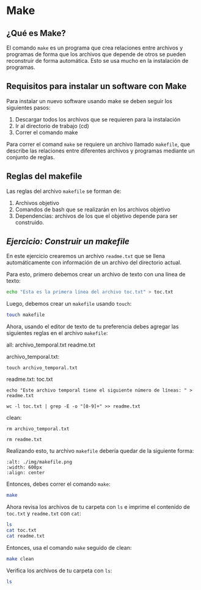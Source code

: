# Make 

## ¿Qué es Make?

El comando `make` es un programa que crea relaciones entre archivos y programas de forma que los archivos que depende de otros se pueden reconstruir de forma automática. Esto se usa mucho en la instalación de programas. 

## Requisitos para instalar un software con Make

Para instalar un nuevo software usando make se deben seguir los siguientes pasos: 

1. Descargar todos los archivos que se requieren para la instalación
2. Ir al directorio de trabajo (cd)
3. Correr el comando make

Para correr el comand `make` se requiere un archivo llamado `makefile`, que describe las relaciones entre diferentes archivos y programas mediante un conjunto de reglas. 

## Reglas del makefile

Las reglas del archivo `makefile` se forman de:

1. Archivos objetivo 
2. Comandos de bash que se realizarán en los archivos objetivo
3. Dependencias: archivos de los que el objetivo depende para ser construido.

## *Ejercicio: Construir un makefile*

En este ejercicio crearemos un archivo `readme.txt` que se llena automáticamente con información de un archivo del directorio actual. 

Para esto, primero debemos crear un archivo de texto con una línea de texto: 

```bash
echo "Esta es la primera línea del archivo toc.txt" > toc.txt
```
Luego, debemos crear un `makefile` usando `touch`: 

```bash
touch makefile 
```

Ahora, usando el editor de texto de tu preferencia debes agregar las siguientes reglas en el archivo `makefile`: 

all: archivo_temporal.txt readme.txt

archivo_temporal.txt:

	touch archivo_temporal.txt
	
readme.txt: toc.txt
	
	echo "Este archivo temporal tiene el siguiente número de líneas: " > readme.txt
	
	wc -l toc.txt | grep -E -o "[0-9]+" >> readme.txt
	
clean:

	rm archivo_temporal.txt
	
	rm readme.txt
    
Realizando esto, tu archivo `makefile` debería quedar de la siguiente forma:

```{image} ./img/makefile.png
:alt: ./img/makefile.png
:width: 600px
:align: center
```

Entonces, debes correr el comando `make`: 

```bash
make
```

Ahora revisa los archivos de tu carpeta con `ls` e imprime el contenido de `toc.txt` y `readme.txt` con `cat`:

```bash
ls
cat toc.txt
cat readme.txt
```

Entonces, usa el comando `make` seguido de clean: 


```bash
make clean
```

Verifica los archivos de tu carpeta con `ls`: 

```bash
ls
```